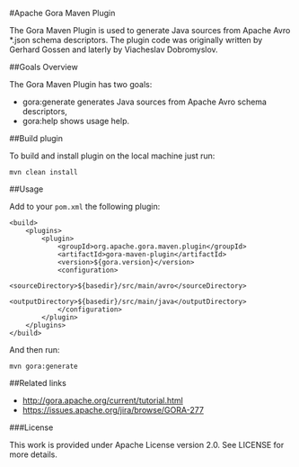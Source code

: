 #Apache Gora Maven Plugin

The Gora Maven Plugin is used to generate Java sources from Apache Avro *.json schema descriptors.
The plugin code was originally written by Gerhard Gossen and laterly by Viacheslav Dobromyslov.

##Goals Overview

The Gora Maven Plugin has two goals:

* gora:generate generates Java sources from Apache Avro schema descriptors,
* gora:help shows usage help.

##Build plugin

To build and install plugin on the local machine just run:
    
    mvn clean install
    
##Usage

Add to your `pom.xml` the following plugin:
    
    <build>
        <plugins>
            <plugin>
                <groupId>org.apache.gora.maven.plugin</groupId>
                <artifactId>gora-maven-plugin</artifactId>
                <version>${gora.version}</version>
                <configuration>
                    <sourceDirectory>${basedir}/src/main/avro</sourceDirectory>
                    <outputDirectory>${basedir}/src/main/java</outputDirectory>
                </configuration>
            </plugin>
        </plugins>
    </build>
    
And then run:

    mvn gora:generate

##Related links

* http://gora.apache.org/current/tutorial.html
* https://issues.apache.org/jira/browse/GORA-277

###License

This work is provided under Apache License version 2.0. See LICENSE for more details.